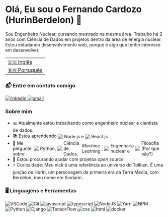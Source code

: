 <h1> Olá, Eu sou o Fernando Cardozo (HurinBerdelon) 🚀</h1>

<p>
    Sou Engenheiro Nuclear, cursando mestrado na mesma área. Trabalho há 2 anos com Ciência de Dados em projetos dentro da área de energia nuclear. <br>
    Estou estudando desenvolvimento web, porque é algo que tenho interesse em desenvolver.
</p>

<table>
    <tr>
      <td>
        <a href="README.md">🇺🇸 Inglês</a>
      </td>
    </tr>
    <tr>
      <td>
        <a href="readme_pt-br.md">🇧🇷 Português</a>
      </td>
    </tr>
  </table>

<h3> 📬 Entre em contato comigo</h3>

<a href="https://www.linkedin.com/in/fernando-henrique-p-cardozo-17ab84a3/" target='_blank'>
    <img 
      src="https://img.shields.io/badge/Linkedin-0077B5?style=for-the-badge&amp;logo=LinkedIn&amp;logoColor=white" 
      alt="linkedin">
</a>

<a href="mailto:fernando_cardozo@poli.ufrj.br" target='_blank'>
    <img 
      src="https://img.shields.io/badge/Gmail-D14836?style=for-the-badge&amp;logo=Gmail&amp;logoColor=white" alt="gmail">
</a>


<h3> Sobre mim</h3>

<ul>
    <li> 📊 Atualmente estou trabalhando como engenheiro nuclear e cientista de dados. </li>
    <li> 
        <div
        style=
        "display: flex;
        align-items: center;
        gap: 4px"
        >
            📚 Estou aprendendo <img src="https://img.icons8.com/fluency/16/000000/node-js.png"/> Node.js
            e <img src="https://img.icons8.com/ultraviolet/16/000000/react--v2.png"/> React.js 
        </div>
    </li>
    <li>
        <div 
        style=
        "display: flex;
        align-items: center;
        gap: 4px">
            💬 Me pergunte sobre <img src="https://img.icons8.com/color/16/000000/python--v1.png"/> Python, 
            <img src="https://img.icons8.com/ios-filled/16/000000/big-data.png"/> Ciência de Dados, <i> Machine Learning </i>, <img src="https://img.icons8.com/fluency/16/000000/nuclear.png"/> Engenharia nuclear e <img src="https://img.icons8.com/external-bearicons-detailed-outline-bearicons/16/000000/external-question-frequently-asked-questions-faq-bearicons-detailed-outline-bearicons-5.png"/> Filosofia (Por que não?)
        </div>
    </li>
    <li> 👯 Estou procurando ajudar com projetos <i>open source</i> </li>
    <li>
        ⚡ Curiosidade: Meu nick é uma referência ao universo do Tolkien. É uma junção de Hurin, um personagem da primeira era da Terra Média, com Berdelon, meu nome em Sindarin.
    </li>
</ul>

<h3> 🖥 Linguagens e Ferramentas </h3>

<img src="https://img.shields.io/badge/VS_Code-0078D4?style=for-the-badge&logo=visual%20studio%20code&logoColor=white"
    alt="VSCode" />
<img src="https://img.shields.io/badge/Git-00732A.svg?style=for-the-badge&logo=git&logoColor=white" alt="Git" />
<img src="https://img.shields.io/badge/JavaScript-FFE400?style=for-the-badge&amp;logo=javascript&amp;logoColor=black"
    alt="javascript">
<img src="https://img.shields.io/badge/TypeScript-007ACC?style=for-the-badge&logo=typescript&logoColor=white"
    alt="typescript">
<img src="https://img.shields.io/badge/Node.js-339933?style=for-the-badge&logo=nodedotjs&logoColor=white"
    alt="NodeJS" />
<img src="https://img.shields.io/badge/Yarn-2C8EBB?style=for-the-badge&logo=yarn&logoColor=white" alt="Yarn" />
<img src="https://img.shields.io/badge/NPM-CB3837.svg?style=for-the-badge&logo=npm&logoColor=white" alt="NPM" />
<img src="https://img.shields.io/badge/Python-141CF5?style=for-the-badge&logo=python&logoColor=white" alt="Python" />
<img src="https://img.shields.io/badge/Django-092E20?style=for-the-badge&logo=django&logoColor=green" alt="Django" />
<img src="https://img.shields.io/badge/Tensorflow-FF9200?style=for-the-badge&logo=tensorflow&logoColor=white"
    alt="TensorFlow" />
<img src="https://img.shields.io/badge/CSS3-1572B6?style=for-the-badge&amp;logo=css3&amp;logoColor=white" alt="css">
<img src="https://img.shields.io/badge/HTML5-E34F26?style=for-the-badge&amp;logo=html5&amp;logoColor=white" alt="html">
<img src="https://img.shields.io/badge/Docker-2CA5E0?style=for-the-badge&logo=docker&logoColor=white" alt="docker">